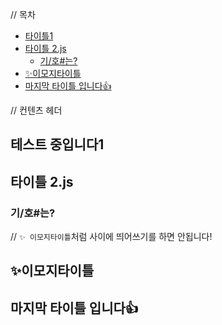 // 목차
- [타이틀1](#Bootstrap.md)
- [타이틀 2.js](#타이틀-2js)
	- [기/호#는?](#기호는)
- [✨이모지타이틀](#이모지타이틀)
- [마지막 타이틀 입니다👍](#마지막-타이틀-입니다)


// 컨텐츠 헤더
## 테스트 중입니다1
## 타이틀 2.js
### 기/호#는?
// `✨ 이모지타이틀`처럼 사이에 띄어쓰기를 하면 안됩니다! 
## ✨이모지타이틀 
## 마지막 타이틀 입니다👍
